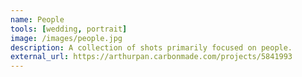 ```yaml
---
name: People
tools: [wedding, portrait]
image: /images/people.jpg
description: A collection of shots primarily focused on people.
external_url: https://arthurpan.carbonmade.com/projects/5841993
---
```

